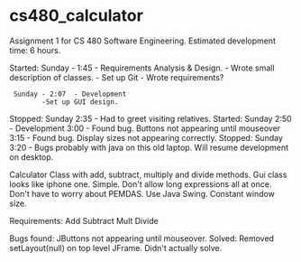 # cs480_calculator

Assignment 1 for CS 480 Software Engineering.
Estimated development time: 6 hours.

Started: Sunday - 1:45  - Requirements Analysis & Design.
			- Wrote small description of classes.
			- Set up Git
			- Wrote requirements?

	 Sunday - 2:07 	- Development
			-Set up GUI design.

Stopped: Sunday 2:35 	- Had to greet visiting relatives.
Started: Sunday 2:50 	- Development
		3:00	- Found bug. Buttons not appearing until mouseover
		3:15	- Found bug. Display sizes not appearing correctly.
Stopped: Sunday 3:20	- Bugs probably with java on this old laptop. Will resume development on desktop.




Calculator Class with add, subtract, multiply and divide methods.
Gui class looks like iphone one. Simple. 
Don't allow long expressions all at once. 
Don't have to worry about PEMDAS. 
Use Java Swing.
Constant window size.

Requirements:
	Add
	Subtract
	Mult
	Divide


Bugs found:
	JButtons not appearing until mouseover.
		Solved: Removed setLayout(null) on top level JFrame.
		Didn't actually solve.